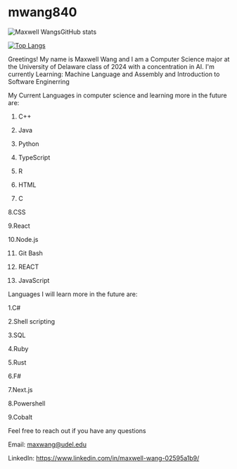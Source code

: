 # mwang840
![Maxwell WangsGitHub stats](https://github-readme-stats.vercel.app/api?username=mwang840&theme=dark&show_icons=true)

[![Top Langs](https://github-readme-stats.vercel.app/api/top-langs/?username=mwang840&exclude_repo=Population-Analysis&theme=darcula)](https://github.com/mwang840/github-readme-stats)


Greetings! My name is Maxwell Wang and I am a  Computer Science major at the University of Delaware class of 2024 with a concentration in AI.
I'm currently Learning: Machine Language and Assembly and Introduction to Software Enginerring

My Current Languages in computer science and learning more in the future are:

1. C++ 

2. Java

3. Python

4. TypeScript 

5. R

6. HTML

7. C

8.CSS

9.React

10.Node.js

11. Git Bash

12. REACT

13. JavaScript


Languages I will learn more in the future are:

1.C#

2.Shell scripting

3.SQL

4.Ruby

5.Rust

6.F#

7.Next.js

8.Powershell

9.Cobalt

Feel free to reach out if you have any questions 

Email: maxwang@udel.edu

LinkedIn: https://www.linkedin.com/in/maxwell-wang-02595a1b9/


